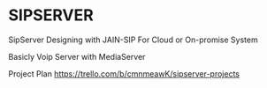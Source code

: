 # SIPSERVER
SipServer Designing with JAIN-SIP
For Cloud or On-promise System

Basicly Voip Server with MediaServer 

Project Plan
https://trello.com/b/cmnmeawK/sipserver-projects

